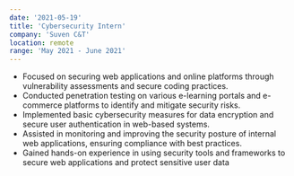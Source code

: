 ```yaml
---
date: '2021-05-19'
title: 'Cybersecurity Intern'
company: 'Suven C&T'
location: remote
range: 'May 2021 - June 2021'
---
```


- Focused on securing web applications and online platforms through vulnerability assessments and secure coding practices.
- Conducted penetration testing on various e-learning portals and e-commerce platforms to identify and mitigate security risks.
- Implemented basic cybersecurity measures for data encryption and secure user authentication in web-based systems.
- Assisted in monitoring and improving the security posture of internal web applications, ensuring compliance with best practices.
- Gained hands-on experience in using security tools and frameworks to secure web applications and protect sensitive user data
